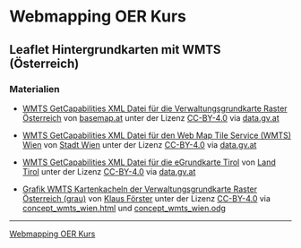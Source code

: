 # Webmapping OER Kurs

## Leaflet Hintergrundkarten mit WMTS (Österreich)

### Materialien

- [WMTS GetCapabilities XML Datei  für die Verwaltungsgrundkarte Raster Österreich](material/GetCapabilities-basemap.xml) von [basemap.at](https://basemap.at) unter der Lizenz [CC-BY-4.0](https://creativecommons.org/licenses/by/4.0/deed.de) via [data.gv.at](https://www.data.gv.at/katalog/de/dataset/basemap-at#resources)

- [WMTS GetCapabilities XML Datei  für den Web Map Tile Service (WMTS) Wien](material/GetCapabilities-wien.xml) von [Stadt Wien](https://data.wien.gv.at/) unter der Lizenz [CC-BY-4.0](https://creativecommons.org/licenses/by/4.0/deed.de) via [data.gv.at](https://www.data.gv.at/katalog/de/dataset/stadt-wien_webmaptileservicewmtswien#resources)

- [WMTS GetCapabilities XML Datei  für die eGrundkarte Tirol](material/GetCapabilities-tirol.xml) von [Land Tirol](https://data.tirol.gv.at/) unter der Lizenz [CC-BY-4.0](https://creativecommons.org/licenses/by/4.0/deed.de) via [data.gv.at](https://www.data.gv.at/katalog/de/dataset/land-tirol_elektronischekartetirol#resources)

- [Grafik WMTS Kartenkacheln der Verwaltungsgrundkarte Raster Österreich (grau)](material/concept_wmts_wien.png) von [Klaus Förster](https://github.com/webmapping-oer) unter der Lizenz [CC-BY-4.0](https://creativecommons.org/licenses/by/4.0/deed.de) via [concept_wmts_wien.html](material/concept_wmts_wien.html) und [concept_wmts_wien.odg](material/concept_wmts_wien.odg)

---
[Webmapping OER Kurs](https://github.com/webmapping-oer)